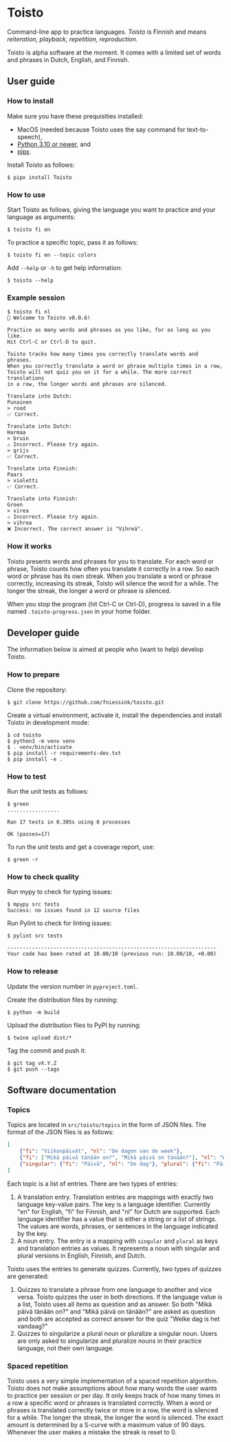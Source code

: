 # Toisto

Command-line app to practice languages. *Toisto* is Finnish and means *reiteration, playback, repetition, reproduction*.

Toisto is alpha software at the moment. It comes with a limited set of words and phrases in Dutch, English, and Finnish.

## User guide

### How to install

Make sure you have these prequisities installed:

- MacOS (needed because Toisto uses the say command for text-to-speech),
- [Python 3.10 or newer](https://python.org), and
- [pipx](https://pypa.github.io/pipx/).

Install Toisto as follows:

```console
$ pipx install Toisto
```

### How to use

Start Toisto as follows, giving the language you want to practice and your language as arguments:

```console
$ toisto fi en
```

To practice a specific topic, pass it as follows:

```console
$ toisto fi en --topic colors
```

Add `--help` or `-h` to get help information:

```console
$ toisto --help
```

### Example session

```console
$ toisto fi nl
👋 Welcome to Toisto v0.0.6!

Practice as many words and phrases as you like, for as long as you like.
Hit Ctrl-C or Ctrl-D to quit.

Toisto tracks how many times you correctly translate words and phrases.
When you correctly translate a word or phrase multiple times in a row,
Toisto will not quiz you on it for a while. The more correct translations
in a row, the longer words and phrases are silenced.

Translate into Dutch:
Punainen
> rood
✅ Correct.

Translate into Dutch:
Harmaa
> bruin
⚠️ Incorrect. Please try again.
> grijs
✅ Correct.

Translate into Finnish:
Paars
> violetti
✅ Correct.

Translate into Finnish:
Groen
> virea
⚠️ Incorrect. Please try again.
> vihrea
❌ Incorrect. The correct answer is "Vihreä".
```

### How it works

Toisto presents words and phrases for you to translate. For each word or phrase, Toisto counts how often you translate it correctly in a row. So each word or phrase has its own streak. When you translate a word or phrase correctly, increasing its streak, Toisto will silence the word for a while. The longer the streak, the longer a word or phrase is silenced.

When you stop the program (hit Ctrl-C or Ctrl-D), progress is saved in a file named `.toisto-progress.json` in your home folder.

## Developer guide

The information below is aimed at people who (want to help) develop Toisto.

### How to prepare

Clone the repository:

```console
$ git clone https://github.com/fniessink/toisto.git
```

Create a virtual environment, activate it, install the dependencies and install Toisto in development mode:

```console
$ cd toisto
$ python3 -m venv venv
$ . venv/bin/activate
$ pip install -r requirements-dev.txt
$ pip install -e .
```

### How to test

Run the unit tests as follows:

```console
$ green
.................

Ran 17 tests in 0.305s using 8 processes

OK (passes=17)
```

To run the unit tests and get a coverage report, use:

```console
$ green -r
```

### How to check quality

Run mypy to check for typing issues:

```console
$ mpypy src tests
Success: no issues found in 12 source files
```

Run Pylint to check for linting issues:

```console
$ pylint src tests

--------------------------------------------------------------------
Your code has been rated at 10.00/10 (previous run: 10.00/10, +0.00)
```

### How to release

Update the version number in `pyproject.toml`.

Create the distribution files by running:

```console
$ python -m build
```

Upload the distribution files to PyPI by running:

```console
$ twine upload dist/*
```

Tag the commit and push it:

```console
$ git tag vX.Y.Z
$ git push --tags
```

## Software documentation

### Topics

Topics are located in `src/toisto/topics` in the form of JSON files. The format of the JSON files is as follows:

```json
[
    {"fi": "Viikonpäivät", "nl": "De dagen van de week"},
    {"fi": ["Mikä päivä tänään on?", "Mikä päivä on tänään?"], "nl": "Welke dag is het vandaag?"}
    {"singular": {"fi": "Päivä", "nl": "De dag"}, "plural": {"fi": "Päivät", "nl": "De dagen"}},
]
```

Each topic is a list of entries. There are two types of entries:
1. A translation entry. Translation entries are mappings with exactly two language key-value pairs. The key is a language identifier. Currently "en" for English, "fi" for Finnish, and "nl" for Dutch are supported. Each language identifier has a value that is either a string or a list of strings. The values are words, phrases, or sentences in the language indicated by the key.
2. A noun entry. The entry is a mapping with `singular` and `plural` as keys and translation entries as values. It represents a noun with singular and plural versions in English, Finnish, and Dutch.

Toisto uses the entries to generate quizzes. Currently, two types of quizzes are generated:
1. Quizzes to translate a phrase from one language to another and vice versa. Toisto quizzes the user in both directions. If the language value is a list, Toisto uses all items as question and as answer. So both "Mikä päivä tänään on?" and "Mikä päivä on tänään?" are asked as question and both are accepted as correct answer for the quiz "Welke dag is het vandaag?"
2. Quizzes to singularize a plural noun or pluralize a singular noun. Users are only asked to singularize and pluralize nouns in their practice language, not their own language.

### Spaced repetition

Toisto uses a very simple implementation of a spaced repetition algorithm. Toisto does not make assumptions about how many words the user wants to practice per session or per day. It only keeps track of how many times in a row a specific word or phrases is translated correctly. When a word or phrases is translated correctly twice or more in a row, the word is silenced for a while. The longer the streak, the longer the word is silenced. The exact amount is determined by a S-curve with a maximum value of 90 days. Whenever the user makes a mistake the streak is reset to 0.
